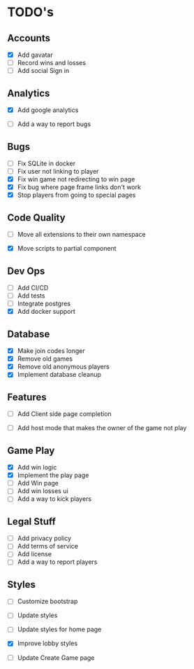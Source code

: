 # TODO's

## Accounts
- [x] Add gavatar
- [ ] Record wins and losses
- [ ] Add social Sign in

## Analytics
- [x] Add google analytics
- [ ] Add a way to report bugs


## Bugs
- [ ] Fix SQLite in docker
- [ ] Fix user not linking to player
- [x] Fix win game not redirecting to win page
- [x] Fix bug where page frame links don't work
- [x] Stop players from going to special pages

## Code Quality
- [ ] Move all extensions to their own namespace
- [x] Move scripts to partial component


## Dev Ops
- [ ] Add CI/CD
- [ ] Add tests
- [ ] Integrate postgres
- [x] Add docker support

## Database
- [x] Make join codes longer
- [x] Remove old games
- [x] Remove old anonymous players
- [x] Implement database cleanup

## Features
- [ ] Add Client side page completion
- [ ] Add host mode that makes the owner of the game not play


## Game Play
- [x] Add win logic
- [x] Implement the play page
- [ ] Add Win page
- [ ] Add win losses ui
- [ ] Add a way to kick players

## Legal Stuff
- [ ] Add privacy policy
- [ ] Add terms of service
- [ ] Add license
- [ ] Add a way to report players

## Styles
- [ ] Customize bootstrap
- [ ] Update styles
- [ ] Update styles for home page
- [x] Improve lobby styles
- [ ] Update Create Game page

